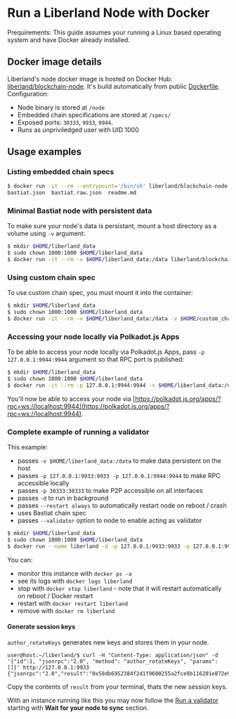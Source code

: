 # Run a Liberland Node with Docker

 Prequirements:
 This guide assumes your running a Linux based operating system and have Docker already installed.

## Docker image details

Liberland's node docker image is hosted on Docker Hub: [liberland/blockchain-node](https://hub.docker.com/r/liberland/blockchain-node). It's build automatically from public [Dockerfile](https://github.com/liberland/liberland_substrate/blob/main/Dockerfile). Configuration:

* Node binary is stored at `/node`
* Embedded chain specifications are stored at `/specs/`
* Exposed ports: `30333`, `9933`, `9944`.
* Runs as unpriviledged user with UID 1000

## Usage examples

### Listing embedded chain specs

```bash
$ docker run -it --rm --entrypoint='/bin/sh' liberland/blockchain-node:bastiat -c 'ls /specs'
bastiat.json  bastiat.raw.json  readme.md

```

### Minimal Bastiat node with persistent data

To make sure your node's data is persistant, mount a host directory as a volume using `-v` argument:

```bash
$ mkdir $HOME/liberland_data
$ sudo chown 1000:1000 $HOME/liberland_data
$ docker run -it --rm -v $HOME/liberland_data:/data liberland/blockchain-node:bastiat -d /data --chain /specs/bastiat.raw.json
```

### Using custom chain spec

To use custom chain spec, you must mount it into the container:

```bash
$ mkdir $HOME/liberland_data
$ sudo chown 1000:1000 $HOME/liberland_data
$ docker run -it --rm -v $HOME/liberland_data:/data -v $HOME/custom_chain_spec.raw.json:/custom_chain_spec.raw.json liberland/blockchain-node:bastiat -d /data --chain /custom_chain_spec.raw.json
```

### Accessing your node locally via Polkadot.js Apps

To be able to access your node locally via Polkadot.js Apps, pass `-p 127.0.0.1:9944:9944` argument so that RPC port is published:

```bash
$ mkdir $HOME/liberland_data
$ sudo chown 1000:1000 $HOME/liberland_data
$ docker run -it --rm -p 127.0.0.1:9944:9944 -v $HOME/liberland_data:/data liberland/blockchain-node:bastiat -d /data --chain /specs/bastiat.raw.json
```

You'll now be able to access your node via [https://polkadot.js.org/apps/?rpc=ws://localhost:9944](https://polkadot.js.org/apps/?rpc=ws://localhost:9944).

### Complete example of running a validator

This example:
* passes `-v $HOME/liberland_data:/data` to make data persistent on the host
* passes `-p 127.0.0.1:9933:9933 -p 127.0.0.1:9944:9944` to make RPC accessible locally
* passes `-p 30333:30333` to make P2P accessible on all interfaces
* passes `-d` to run in background
* passes `--restart always` to automatically restart node on reboot / crash
* uses Bastiat chain spec
* passes `--validator` option to node to enable acting as validator

```bash
$ mkdir $HOME/liberland_data
$ sudo chown 1000:1000 $HOME/liberland_data
$ docker run --name liberland -d -p 127.0.0.1:9933:9933 -p 127.0.0.1:9944:9944 -p 30333:30333 --restart always -v $HOME/liberland_data:/data liberland/blockchain-node:bastiat -d /data --chain /specs/bastiat.raw.json --validator
```

You can:
* monitor this instance with `docker ps -a`
* see its logs with `docker logs liberland`
* stop with `docker stop liberland` - note that it will restart automatically on reboot / Docker restart
* restart with `docker restart liberland`
* remove with `docker rm liberland`

#### Generate session keys

`author_rotateKeys` generates new keys and stores them in your node.

```
user@host:~/liberland/$ curl -H "Content-Type: application/json" -d '{"id":1, "jsonrpc":"2.0", "method": "author_rotateKeys", "params":[]}' http://127.0.0.1:9933
{"jsonrpc":"2.0","result":"0x58db6952384f2d1f9600255a2fce9b116201e872e9951a0a0c0edd7c31124934c690eb603407f4b98a1c9fc0628d4b926fec03d577f233fda3af01d33e2a391b9ad7558c0ae9ba082b3b70236ec584471c92c3a5d78e9bc08f49de7c75961e132697e5419818bfcd31e1bc2cc7d0560a81db72a76af59374c1932bc7a96d773a","id":1}
```

Copy the contents of `result` from your terminal, thats the new session keys.

With an instance running like this you may now follow the [Run a validator](../staking/run_a_validator.md#wait-for-your-node-to-sync) starting with **Wait for your node to sync** section.
